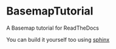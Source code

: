 BasemapTutorial
===============

A Basemap tutorial for ReadTheDocs

You can build it yourself too using [sphinx](http://sphinx-doc.org/)
